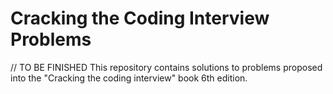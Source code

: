 # Cracking the Coding Interview Problems
// TO BE FINISHED
This repository contains solutions to problems proposed into the "Cracking the coding interview" book 6th edition. 

